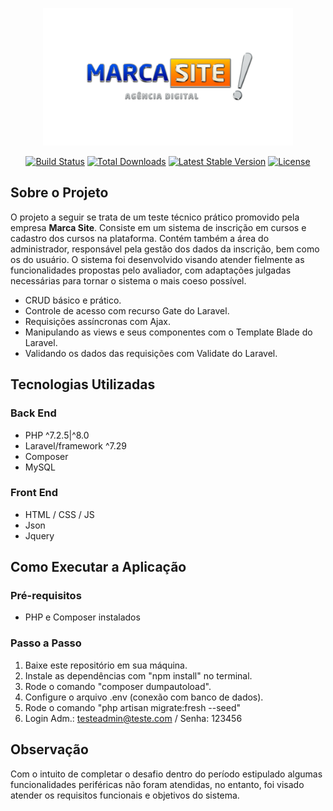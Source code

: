 <p align="center"><a href="https://www.marcasite.com.br" target="_blank"><img src="https://github.com/edsonmas/MarcaSite/blob/main/LogoMarcaSite.png" width="400"></a></p>

<p align="center">
<a href="https://travis-ci.org/laravel/framework"><img src="https://travis-ci.org/laravel/framework.svg" alt="Build Status"></a>
<a href="https://packagist.org/packages/laravel/framework"><img src="https://poser.pugx.org/laravel/framework/d/total.svg" alt="Total Downloads"></a>
<a href="https://packagist.org/packages/laravel/framework"><img src="https://poser.pugx.org/laravel/framework/v/stable.svg" alt="Latest Stable Version"></a>
<a href="https://github.com/edsonmas/MarcaSite/blob/main/LICENSE"><img src="https://poser.pugx.org/laravel/framework/license.svg" alt="License"></a>
</p>

## Sobre o Projeto 

O projeto a seguir se trata de um teste técnico prático promovido pela empresa <strong>Marca Site</strong>. Consiste em um sistema de inscrição em cursos e cadastro dos cursos na plataforma. Contém também a área do administrador, responsável pela gestão dos dados da inscrição, bem como os do usuário. O sistema foi desenvolvido visando atender fielmente as funcionalidades propostas pelo avaliador, com adaptações julgadas necessárias para tornar o sistema o mais coeso possível. 


- CRUD básico e prático.
- Controle de acesso com recurso Gate do Laravel. 
- Requisições assíncronas com Ajax.
- Manipulando as views e seus componentes com o Template Blade do Laravel.
- Validando os dados das requisições com Validate do Laravel. 



## Tecnologias Utilizadas 

### Back End
- PHP ^7.2.5|^8.0
- Laravel/framework ^7.29
- Composer 
- MySQL 

### Front End
- HTML / CSS / JS 
- Json 
- Jquery 

## Como Executar a Aplicação 

### Pré-requisitos 
- PHP e Composer instalados

### Passo a Passo 
1. Baixe este repositório em sua máquina. 
2. Instale as dependências com "npm install" no terminal. 
3. Rode o comando "composer dumpautoload".  
4. Configure o arquivo .env (conexão com banco de dados). 
5. Rode o comando "php artisan migrate:fresh --seed"  
6. Login Adm.: testeadmin@teste.com / Senha: 123456

## Observação

Com o intuito de completar o desafio dentro do período estipulado algumas funcionalidades periféricas não foram atendidas, no entanto, foi visado atender os requisitos funcionais e objetivos do sistema. 


